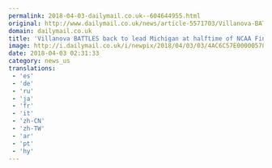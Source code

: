 ```yaml
---
permalink: 2018-04-03-dailymail.co.uk--604644955.html
original: http://www.dailymail.co.uk/news/article-5571703/Villanova-BATTLES-lead-Michigan-halftime-NCAA-tournament-final.html?ITO=1490&ns_mchannel=rss&ns_campaign=1490
domain: dailymail.co.uk
title: 'Villanova BATTLES back to lead Michigan at halftime of NCAA Final'
image: http://i.dailymail.co.uk/i/newpix/2018/04/03/03/4AC6C57E00000578-0-image-a-2_1522721570662.jpg
date: 2018-04-03 02:31:33
category: news_us
translations: 
 - 'es'
 - 'de'
 - 'ru'
 - 'ja'
 - 'fr'
 - 'it'
 - 'zh-CN'
 - 'zh-TW'
 - 'ar'
 - 'pt'
 - 'hy'
---
```


